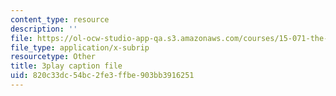 ```yaml
---
content_type: resource
description: ''
file: https://ol-ocw-studio-app-qa.s3.amazonaws.com/courses/15-071-the-analytics-edge-spring-2017/820c33dc54bc2fe3ffbe903bb3916251_JGetImYLis.srt
file_type: application/x-subrip
resourcetype: Other
title: 3play caption file
uid: 820c33dc-54bc-2fe3-ffbe-903bb3916251
---
```

